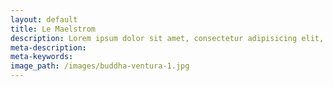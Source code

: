 ```yaml
---
layout: default
title: Le Maelstrom
description: Lorem ipsum dolor sit amet, consectetur adipisicing elit, sed do eiusmod tempor incididunt ut labore et dolore magna aliqua. Ut enim ad minim veniam, quis nostrud exercitation ullamco laboris nisi ut aliquip ex ea commodo consequat.
meta-description:
meta-keywords:
image_path: /images/buddha-ventura-1.jpg
---
```

